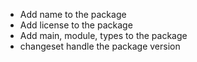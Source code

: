 - Add name to the package
- Add license to the package
- Add main, module, types to the package
- changeset handle the package version

